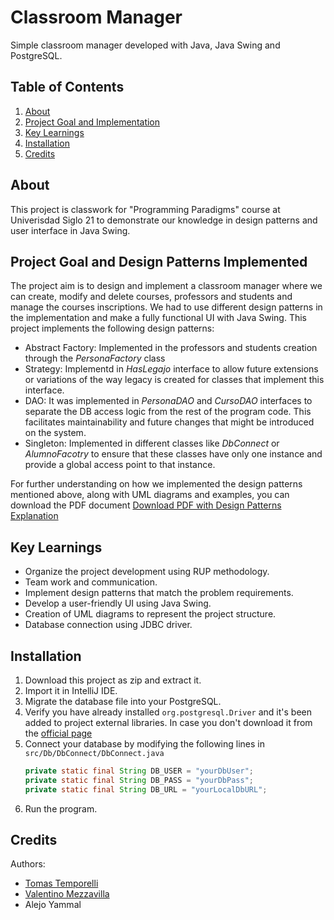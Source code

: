 # Classroom Manager
Simple classroom manager developed with Java, Java Swing and PostgreSQL.

## Table of Contents
1. [About](#about)
2. [Project Goal and Implementation](#project-goal-and-design-patterns-implemented)
3. [Key Learnings](#key-learnings)
4. [Installation](#installation)
5. [Credits](#credits)

## About
This project is classwork for "Programming Paradigms" course at Univerisdad Siglo 21 to demonstrate our knowledge in design patterns and user interface in Java Swing. 

## Project Goal and Design Patterns Implemented
The project aim is to design and implement a classroom manager where we can create, modify and delete courses, professors and students and manage the courses inscriptions. We had to use different design patterns in the implementation and make a fully functional UI with Java Swing.
This project implements the following design patterns:
* Abstract Factory: Implemented in the professors and students creation through the _PersonaFactory_ class
* Strategy: Implementd in _HasLegajo_ interface to allow future extensions or variations of the way legacy is created for classes that implement this interface.
* DAO: It was implemented in _PersonaDAO_ and _CursoDAO_ interfaces to separate the DB access logic from the rest of the program code. This facilitates maintainability and future changes that might be introduced on the system.
* Singleton: Implemented in different classes like _DbConnect_ or _AlumnoFacotry_ to ensure that these classes have only one instance and provide a global access point to that instance.

For further understanding on how we implemented the design patterns mentioned above, along with UML diagrams and examples, you can download the PDF document
[Download PDF with Design Patterns Explanation](https://drive.google.com/file/d/13nKLwkKsUrTHJKEi6KVOIUl6LfjNab0y/view?usp=sharing)


## Key Learnings
* Organize the project development using RUP methodology.
* Team work and communication.
* Implement design patterns that match the problem requirements.
* Develop a user-friendly UI using Java Swing.
* Creation of UML diagrams to represent the project structure.
* Database connection using JDBC driver.

## Installation
1. Download this project as zip and extract it.
2. Import it in IntelliJ IDE.
3. Migrate the database file into your PostgreSQL.
4. Verify you have already installed `org.postgresql.Driver` and it's been added to project external libraries. In case you don't download it from the [official page](https://jdbc.postgresql.org/download/)
5. Connect your database by modifying the following lines in
   `src/Db/DbConnect/DbConnect.java`
   ```java
   private static final String DB_USER = "yourDbUser";
   private static final String DB_PASS = "yourDbPass";     
   private static final String DB_URL = "yourLocalDbURL";

7. Run the program.

## Credits
Authors:
* [Tomas Temporelli](github.com/mrtoto12)
* [Valentino Mezzavilla](github.com/valenmezza)
* Alejo Yammal
